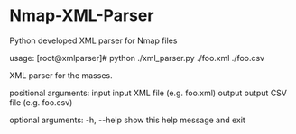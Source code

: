 # Nmap-XML-Parser
Python developed XML parser for Nmap files

usage: [root@xmlparser]# python ./xml_parser.py ./foo.xml ./foo.csv

XML parser for the masses.

positional arguments:
  input       input XML file (e.g. foo.xml)
  output      output CSV file (e.g. foo.csv)

optional arguments:
  -h, --help  show this help message and exit
